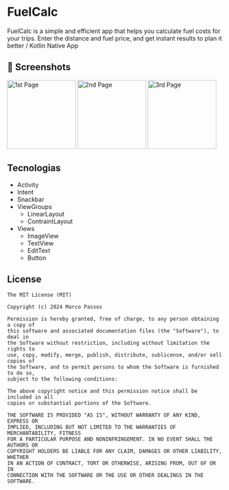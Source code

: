 # FuelCalc
FuelCalc is a simple and efficient app that helps you calculate fuel costs for your trips. Enter the distance and fuel price, and get instant results to plan it better / Kotlin Native App

## :camera_flash: Screenshots
<!-- You can add more screenshots here if you like -->
<img src="https://github.com/user-attachments/assets/438ad3ef-f949-4d82-b986-14a8745a5dd2" alt="1st Page" width="160">
    <img src="https://github.com/user-attachments/assets/3727c833-bff0-40f4-b3ab-9c451761f16b" alt="2nd Page" width="160">
        <img src="https://github.com/user-attachments/assets/5fcb6925-4b98-4fdf-b054-b79025b018ba" alt="3rd Page" width="160">



## Tecnologias
- Activity
- Intent
- Snackbar
- ViewGroups
  - LinearLayout
  - ContraintLayout
- Views
    - ImageView
    - TextView
    - EditText
    - Button


## License
```
The MIT License (MIT)

Copyright (c) 2024 Marco Passos

Permission is hereby granted, free of charge, to any person obtaining a copy of
this software and associated documentation files (the "Software"), to deal in
the Software without restriction, including without limitation the rights to
use, copy, modify, merge, publish, distribute, sublicense, and/or sell copies of
the Software, and to permit persons to whom the Software is furnished to do so,
subject to the following conditions:

The above copyright notice and this permission notice shall be included in all
copies or substantial portions of the Software.

THE SOFTWARE IS PROVIDED "AS IS", WITHOUT WARRANTY OF ANY KIND, EXPRESS OR
IMPLIED, INCLUDING BUT NOT LIMITED TO THE WARRANTIES OF MERCHANTABILITY, FITNESS
FOR A PARTICULAR PURPOSE AND NONINFRINGEMENT. IN NO EVENT SHALL THE AUTHORS OR
COPYRIGHT HOLDERS BE LIABLE FOR ANY CLAIM, DAMAGES OR OTHER LIABILITY, WHETHER
IN AN ACTION OF CONTRACT, TORT OR OTHERWISE, ARISING FROM, OUT OF OR IN
CONNECTION WITH THE SOFTWARE OR THE USE OR OTHER DEALINGS IN THE SOFTWARE.
```
